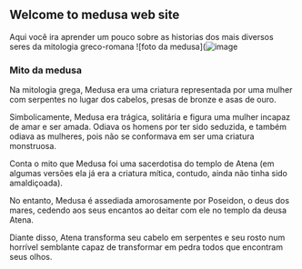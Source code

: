 ## Welcome to medusa web site
 Aqui você ira aprender um pouco sobre as historias dos mais diversos seres da mitologia greco-romana
![foto da medusa](![image](https://user-images.githubusercontent.com/80279653/114284703-34cab000-9a28-11eb-82ba-4c40d6c424c5.png)

### Mito da medusa

Na mitologia grega, Medusa era uma criatura representada por uma mulher com serpentes no lugar dos cabelos, presas de bronze e asas de ouro.  

Simbolicamente, Medusa era trágica, solitária e figura uma mulher incapaz de amar e ser amada. Odiava os homens por ter sido seduzida, e também odiava as mulheres, pois não se conformava em ser uma criatura monstruosa.

Conta o mito que Medusa foi uma sacerdotisa do templo de Atena (em algumas versões ela já era a criatura mítica, contudo, ainda não tinha sido amaldiçoada).

No entanto, Medusa é assediada amorosamente por Poseidon, o deus dos mares, cedendo aos seus encantos ao deitar com ele no templo da deusa Atena.

Diante disso, Atena transforma seu cabelo em serpentes e seu rosto num horrível semblante  capaz de transformar em pedra todos que encontram seus olhos.
